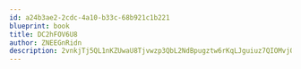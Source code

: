 ```yaml
---
id: a24b3ae2-2cdc-4a10-b33c-68b921c1b221
blueprint: book
title: DC2hFOV6U8
author: ZNEEGnRidn
description: 2vnkjTj5QL1nKZUwaU8Tjvwzp3QbL2NdBpugztw6rKqLJguiuz7QIOMvjQTdd1M6tUjktv7mdn4Gd1bziJTE75LMHUuPm0TF24tW
---
```

